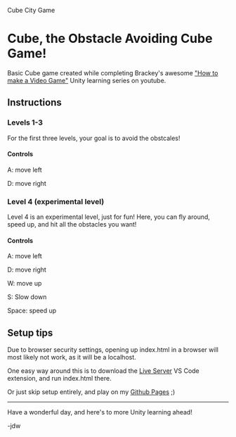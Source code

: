 Cube City Game

# Cube, the Obstacle Avoiding Cube Game!

Basic Cube game created while completing Brackey's awesome ["How to make a Video Game"](https://www.youtube.com/playlist?list=PLPV2KyIb3jR53Jce9hP7G5xC4O9AgnOuL) Unity learning series on youtube.

## Instructions
### Levels 1-3
For the first three levels, your goal is to avoid the obstcales!

#### Controls
A: move left

D: move right

### Level 4 (experimental level)
Level 4 is an experimental level, just for fun! Here, you can fly around, speed up, and hit all the obstacles you want!

#### Controls
A: move left

D: move right

W: move up

S: Slow down

Space: speed up

## Setup tips
Due to browser security settings, opening up index.html in a browser will most likely not work, as it will be a localhost.

One easy way around this is to download the [Live Server](https://marketplace.visualstudio.com/items?itemName=ritwickdey.LiveServer) VS Code extension, and run index.html there.

Or just skip setup entirely, and play on my [Github Pages](https://jdwjdwjdw.github.io/cube-city/) ;)

* * *

Have a wonderful day, and here's to more Unity learning ahead!

-jdw



